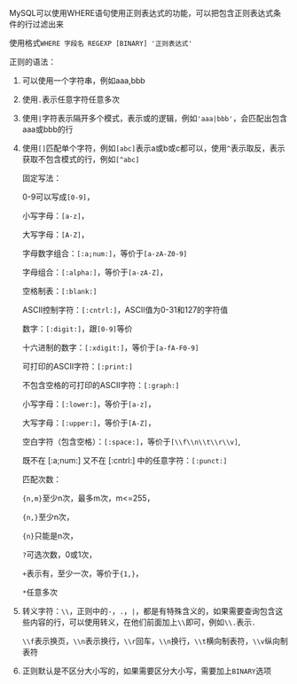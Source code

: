 MySQL可以使用WHERE语句使用正则表达式的功能，可以把包含正则表达式条件的行过滤出来

使用格式`WHERE 字段名 REGEXP [BINARY] '正则表达式'`

正则的语法：

1. 可以使用一个字符串，例如aaa,bbb

2. 使用`.`表示任意字符任意多次

3. 使用`|`字符表示隔开多个模式，表示或的逻辑，例如`'aaa|bbb'`，会匹配出包含aaa或bbb的行

4. 使用`[]`匹配单个字符，例如`[abc]`表示a或b或c都可以，使用`^`表示取反，表示获取不包含模式的行，例如`[^abc]`

   固定写法：

   0-9可以写成`[0-9]`，

   小写字母：`[a-z]`，

   大写字母：`[A-Z]`，

   字母数字组合：`[:a;num:]`，等价于`[a-zA-Z0-9]`

   字母组合：`[:alpha:]`，等价于`[a-zA-Z]`，

   空格制表：`[:blank:]`

   ASCII控制字符：`[:cntrl:]`，ASCII值为0-31和127的字符值

   数字：`[:digit:]`，跟`[0-9]`等价

   十六进制的数字：`[:xdigit:]`，等价于`[a-fA-F0-9]`

   可打印的ASCII字符：`[:print:]`

   不包含空格的可打印的ASCII字符：`[:graph:]`

   小写字母：`[:lower:]`，等价于`[a-z]`，

   大写字母：`[:upper:]`，等价于`[A-Z]`，

   空白字符（包含空格）：`[:space:]`，等价于`[\\f\\n\\t\\r\\v]`,

   既不在 [:a;num:] 又不在 [:cntrl:] 中的任意字符：`[:punct:]`

   

   匹配次数：

   `{n,m}`至少n次，最多m次，m<=255，

   `{n,}`至少n次，

   `{n}`只能是n次，

   `?`可选次数，0或1次，

   `+`表示有，至少一次，等价于`{1,}`，

   `*`任意多次

   

5. 转义字符：`\\`，正则中的`-`，`.`，`|`，都是有特殊含义的，如果需要查询包含这些内容的行，可以使用转义，在他们前面加上`\\`即可，例如`\\.`表示`.`

   `\\f`表示换页，`\\n`表示换行，`\\r`回车，`\\n`换行，`\\t`横向制表符，`\\v`纵向制表符

6. 正则默认是不区分大小写的，如果需要区分大小写，需要加上`BINARY`选项

